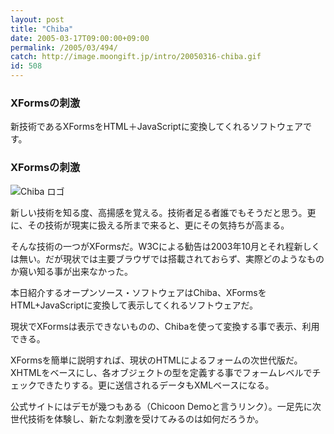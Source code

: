 ```yaml
---
layout: post
title: "Chiba"
date: 2005-03-17T09:00:00+09:00
permalink: /2005/03/494/
catch: http://image.moongift.jp/intro/20050316-chiba.gif
id: 508
---
```

### XFormsの刺激
  
新技術であるXFormsをHTML＋JavaScriptに変換してくれるソフトウェアです。  
<!--more-->  

### XFormsの刺激
  

![Chiba ロゴ](http://image.moongift.jp/intro/20050316-chiba.gif "Chiba ロゴ")

  

新しい技術を知る度、高揚感を覚える。技術者足る者誰でもそうだと思う。更に、その技術が現実に扱える所まで来ると、更にその気持ちが高まる。

  

そんな技術の一つがXFormsだ。W3Cによる勧告は2003年10月とそれ程新しくは無い。だが現状では主要ブラウザでは搭載されておらず、実際どのようなものか窺い知る事が出来なかった。

  

本日紹介するオープンソース・ソフトウェアはChiba、XFormsをHTML+JavaScriptに変換して表示してくれるソフトウェアだ。

  

現状でXFormsは表示できないものの、Chibaを使って変換する事で表示、利用できる。

  

XFormsを簡単に説明すれば、現状のHTMLによるフォームの次世代版だ。XHTMLをベースにし、各オブジェクトの型を定義する事でフォームレベルでチェックできたりする。更に送信されるデータもXMLベースになる。

  

公式サイトにはデモが幾つもある（Chicoon Demoと言うリンク）。一足先に次世代技術を体験し、新たな刺激を受けてみるのは如何だろうか。

